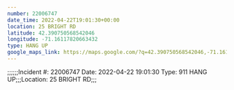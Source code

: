 ```yaml
---
number: 22006747
date_time: 2022-04-22T19:01:30+00:00
location: 25 BRIGHT RD
latitude: 42.390750568542046
longitude: -71.16117820663432
type: HANG UP
google_maps_link: https://maps.google.com/?q=42.390750568542046,-71.16117820663432
---
```


;;;;;;Incident #: 22006747  Date: 2022-04-22 19:01:30   Type: 911 HANG UP;;;Location: 25 BRIGHT RD;;;
